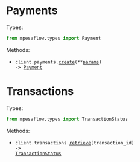 # Payments

Types:

```python
from mpesaflow.types import Payment
```

Methods:

- <code title="post /paybill">client.payments.<a href="./src/mpesaflow/resources/payments.py">create</a>(\*\*<a href="src/mpesaflow/types/payment_create_params.py">params</a>) -> <a href="./src/mpesaflow/types/payment.py">Payment</a></code>

# Transactions

Types:

```python
from mpesaflow.types import TransactionStatus
```

Methods:

- <code title="get /transaction-status/{transactionId}">client.transactions.<a href="./src/mpesaflow/resources/transactions.py">retrieve</a>(transaction_id) -> <a href="./src/mpesaflow/types/transaction_status.py">TransactionStatus</a></code>
